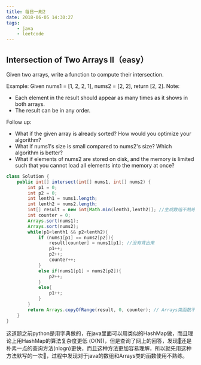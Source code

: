 ```yaml
---
title: 每日一刷2
date: 2018-06-05 14:30:27
tags:
    - java
    - leetcode
---
```

## Intersection of Two Arrays II（easy）

Given two arrays, write a function to compute their intersection.

Example:
Given nums1 = [1, 2, 2, 1], nums2 = [2, 2], return [2, 2].
Note:
- Each element in the result should appear as many times as it shows in both arrays.
- The result can be in any order.

Follow up:
- What if the given array is already sorted? How would you optimize your algorithm?
- What if nums1's size is small compared to nums2's size? Which algorithm is better?
- What if elements of nums2 are stored on disk, and the memory is limited such that you cannot load all elements into the memory at once?

```java
class Solution {
    public int[] intersect(int[] nums1, int[] nums2) {
        int p1 = 0;
        int p2 = 0;
        int lenth1 = nums1.length;
        int lenth2 = nums2.length; 
        int[] result = new int[Math.min(lenth1,lenth2)]; //生成数组不熟练,Math函数java不熟练
        int counter = 0;
        Arrays.sort(nums1);
        Arrays.sort(nums2);
        while(p1<lenth1 && p2<lenth2){
            if (nums1[p1] == nums2[p2]){               
                result[counter] = nums1[p1]; //没有背出来
                p1++;
                p2++;
                counter++;
            }
            else if(nums1[p1] > nums2[p2]){
                p2++;
            }
            else{
                p1++;
            }
        }
        return Arrays.copyOfRange(result, 0, counter); // Arrays类函数不熟练
    }
}
```
这道题之前python是用字典做的，在java里面可以用类似的HashMap做，而且理论上用HashMap的算法复杂度更低 (O(N))，但是查询了网上的回答，发现还是朴素一点的查询方法(nlogn)更快，而且这种方法更加容易理解，所以就先用这种方法默写的一次，过程中发现对于java的数组和Arrays类的函数使用不熟练。